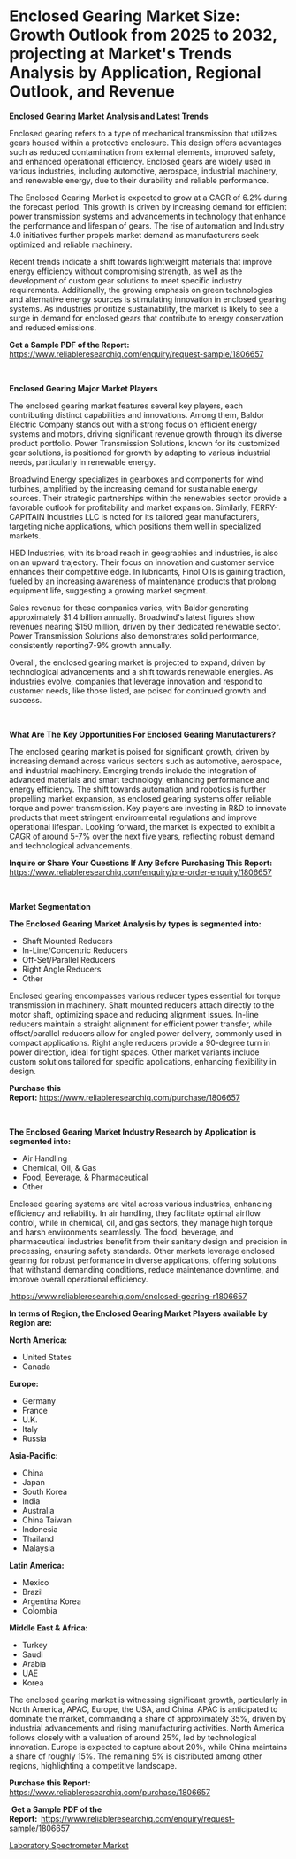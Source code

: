<p><h1>Enclosed Gearing Market Size: Growth Outlook from 2025 to 2032, projecting at Market's Trends Analysis by Application, Regional Outlook, and Revenue</h1></p><p><strong>Enclosed Gearing Market Analysis and Latest Trends</strong></p>
<p><p>Enclosed gearing refers to a type of mechanical transmission that utilizes gears housed within a protective enclosure. This design offers advantages such as reduced contamination from external elements, improved safety, and enhanced operational efficiency. Enclosed gears are widely used in various industries, including automotive, aerospace, industrial machinery, and renewable energy, due to their durability and reliable performance.</p><p>The Enclosed Gearing Market is expected to grow at a CAGR of 6.2% during the forecast period. This growth is driven by increasing demand for efficient power transmission systems and advancements in technology that enhance the performance and lifespan of gears. The rise of automation and Industry 4.0 initiatives further propels market demand as manufacturers seek optimized and reliable machinery.</p><p>Recent trends indicate a shift towards lightweight materials that improve energy efficiency without compromising strength, as well as the development of custom gear solutions to meet specific industry requirements. Additionally, the growing emphasis on green technologies and alternative energy sources is stimulating innovation in enclosed gearing systems. As industries prioritize sustainability, the market is likely to see a surge in demand for enclosed gears that contribute to energy conservation and reduced emissions.</p></p>
<p><strong>Get a Sample PDF of the Report:&nbsp;</strong> <a href="https://www.reliableresearchiq.com/enquiry/request-sample/1806657?utm_campaign=2580&utm_medium=2&utm_source=Github&utm_content=ia&utm_term=08042025&utm_id=enclosed-gearing">https://www.reliableresearchiq.com/enquiry/request-sample/1806657</a></p>
<p>&nbsp;</p>
<p><strong>Enclosed Gearing Major Market Players</strong></p>
<p><p>The enclosed gearing market features several key players, each contributing distinct capabilities and innovations. Among them, Baldor Electric Company stands out with a strong focus on efficient energy systems and motors, driving significant revenue growth through its diverse product portfolio. Power Transmission Solutions, known for its customized gear solutions, is positioned for growth by adapting to various industrial needs, particularly in renewable energy.</p><p>Broadwind Energy specializes in gearboxes and components for wind turbines, amplified by the increasing demand for sustainable energy sources. Their strategic partnerships within the renewables sector provide a favorable outlook for profitability and market expansion. Similarly, FERRY-CAPITAIN Industries LLC is noted for its tailored gear manufacturers, targeting niche applications, which positions them well in specialized markets.</p><p>HBD Industries, with its broad reach in geographies and industries, is also on an upward trajectory. Their focus on innovation and customer service enhances their competitive edge. In lubricants, Finol Oils is gaining traction, fueled by an increasing awareness of maintenance products that prolong equipment life, suggesting a growing market segment.</p><p>Sales revenue for these companies varies, with Baldor generating approximately $1.4 billion annually. Broadwind's latest figures show revenues nearing $150 million, driven by their dedicated renewable sector. Power Transmission Solutions also demonstrates solid performance, consistently reporting7-9% growth annually.</p><p>Overall, the enclosed gearing market is projected to expand, driven by technological advancements and a shift towards renewable energies. As industries evolve, companies that leverage innovation and respond to customer needs, like those listed, are poised for continued growth and success.</p></p>
<p>&nbsp;</p>
<p><strong>What Are The Key Opportunities For Enclosed Gearing Manufacturers?</strong></p>
<p><p>The enclosed gearing market is poised for significant growth, driven by increasing demand across various sectors such as automotive, aerospace, and industrial machinery. Emerging trends include the integration of advanced materials and smart technology, enhancing performance and energy efficiency. The shift towards automation and robotics is further propelling market expansion, as enclosed gearing systems offer reliable torque and power transmission. Key players are investing in R&D to innovate products that meet stringent environmental regulations and improve operational lifespan. Looking forward, the market is expected to exhibit a CAGR of around 5-7% over the next five years, reflecting robust demand and technological advancements.</p></p>
<p><strong>Inquire or Share Your Questions If Any Before Purchasing This Report:</strong> <a href="https://www.reliableresearchiq.com/enquiry/pre-order-enquiry/1806657?utm_campaign=2580&utm_medium=2&utm_source=Github&utm_content=ia&utm_term=08042025&utm_id=enclosed-gearing">https://www.reliableresearchiq.com/enquiry/pre-order-enquiry/1806657</a></p>
<p>&nbsp;</p>
<p><strong>Market Segmentation</strong></p>
<p><strong>The Enclosed Gearing Market Analysis by types is segmented into:</strong></p>
<p><ul><li>Shaft Mounted Reducers</li><li>In-Line/Concentric Reducers</li><li>Off-Set/Parallel Reducers</li><li>Right Angle Reducers</li><li>Other</li></ul></p>
<p><p>Enclosed gearing encompasses various reducer types essential for torque transmission in machinery. Shaft mounted reducers attach directly to the motor shaft, optimizing space and reducing alignment issues. In-line reducers maintain a straight alignment for efficient power transfer, while offset/parallel reducers allow for angled power delivery, commonly used in compact applications. Right angle reducers provide a 90-degree turn in power direction, ideal for tight spaces. Other market variants include custom solutions tailored for specific applications, enhancing flexibility in design.</p></p>
<p><strong>Purchase this Report:&nbsp;</strong><a href="https://www.reliableresearchiq.com/purchase/1806657?utm_campaign=2580&utm_medium=2&utm_source=Github&utm_content=ia&utm_term=08042025&utm_id=enclosed-gearing">https://www.reliableresearchiq.com/purchase/1806657</a></p>
<p>&nbsp;</p>
<p><strong>The Enclosed Gearing Market Industry Research by Application is segmented into:</strong></p>
<p><ul><li>Air Handling</li><li>Chemical, Oil, & Gas</li><li>Food, Beverage, & Pharmaceutical</li><li>Other</li></ul></p>
<p><p>Enclosed gearing systems are vital across various industries, enhancing efficiency and reliability. In air handling, they facilitate optimal airflow control, while in chemical, oil, and gas sectors, they manage high torque and harsh environments seamlessly. The food, beverage, and pharmaceutical industries benefit from their sanitary design and precision in processing, ensuring safety standards. Other markets leverage enclosed gearing for robust performance in diverse applications, offering solutions that withstand demanding conditions, reduce maintenance downtime, and improve overall operational efficiency.</p></p>
<p><a href="https://www.reliableresearchiq.com/enclosed-gearing-r1806657?utm_campaign=2580&utm_medium=2&utm_source=Github&utm_content=ia&utm_term=08042025&utm_id=enclosed-gearing">&nbsp;https://www.reliableresearchiq.com/enclosed-gearing-r1806657</a></p>
<p><strong>In terms of Region, the Enclosed Gearing Market Players available by Region are:</strong></p>
<p>
    <p> <strong> North America: </strong>
        <ul>
            <li>United States</li>
            <li>Canada</li>
        </ul>
        </p> 
    <p> <strong> Europe: </strong>
        <ul>
            <li>Germany</li>
            <li>France</li>
            <li>U.K.</li>
            <li>Italy</li>
            <li>Russia</li>
        </ul>
        </p> 
    <p> <strong> Asia-Pacific: </strong>
        <ul>
            <li>China</li>
            <li>Japan</li>
            <li>South Korea</li>
            <li>India</li>
            <li>Australia</li>
            <li>China Taiwan</li>
            <li>Indonesia</li>
            <li>Thailand</li>
            <li>Malaysia</li>
        </ul>
        </p> 
    <p> <strong> Latin America: </strong>
        <ul>
            <li>Mexico</li>
            <li>Brazil</li>
            <li>Argentina Korea</li>
            <li>Colombia</li>
        </ul>
        </p> 
    <p> <strong> Middle East & Africa: </strong>
        <ul>
            <li>Turkey</li>
            <li>Saudi</li>
            <li>Arabia</li>
            <li>UAE</li>
            <li>Korea</li>
        </ul>
    </p>
    </p>
<p><p>The enclosed gearing market is witnessing significant growth, particularly in North America, APAC, Europe, the USA, and China. APAC is anticipated to dominate the market, commanding a share of approximately 35%, driven by industrial advancements and rising manufacturing activities. North America follows closely with a valuation of around 25%, led by technological innovation. Europe is expected to capture about 20%, while China maintains a share of roughly 15%. The remaining 5% is distributed among other regions, highlighting a competitive landscape.</p></p>
<p><strong>Purchase this Report: </strong><a href="https://www.reliableresearchiq.com/purchase/1806657?utm_campaign=2580&utm_medium=2&utm_source=Github&utm_content=ia&utm_term=08042025&utm_id=enclosed-gearing">https://www.reliableresearchiq.com/purchase/1806657</a></p>
<p>&nbsp;<strong>Get a Sample PDF of the Report:&nbsp;&nbsp;</strong><a href="https://www.reliableresearchiq.com/enquiry/request-sample/1806657?utm_campaign=2580&utm_medium=2&utm_source=Github&utm_content=ia&utm_term=08042025&utm_id=enclosed-gearing">https://www.reliableresearchiq.com/enquiry/request-sample/1806657</a></p>
<p><strong></strong></p>
<p><p><a href="https://github.com/bolalfredia7777/Market-Research-Report-List-1/blob/main/laboratory-spectrometer-market.md?utm_campaign=2580&utm_medium=2&utm_source=Github&utm_content=ia&utm_term=08042025&utm_id=enclosed-gearing">Laboratory Spectrometer Market</a></p></p>